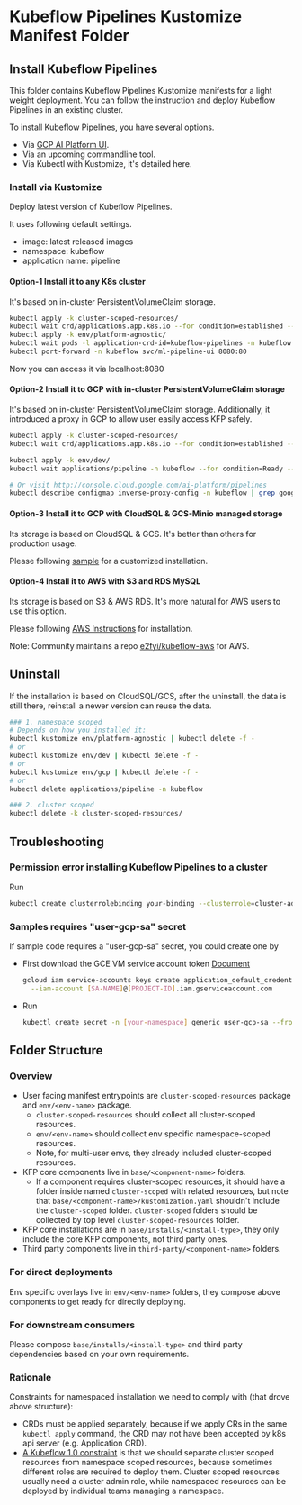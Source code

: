 # Kubeflow Pipelines Kustomize Manifest Folder

## Install Kubeflow Pipelines

This folder contains Kubeflow Pipelines Kustomize manifests for a light weight
deployment. You can follow the instruction and deploy Kubeflow Pipelines in an
existing cluster.

To install Kubeflow Pipelines, you have several options.

- Via [GCP AI Platform UI](http://console.cloud.google.com/ai-platform/pipelines).
- Via an upcoming commandline tool.
- Via Kubectl with Kustomize, it's detailed here.

### Install via Kustomize

Deploy latest version of Kubeflow Pipelines.

It uses following default settings.

- image: latest released images
- namespace: kubeflow
- application name: pipeline

#### Option-1 Install it to any K8s cluster

It's based on in-cluster PersistentVolumeClaim storage.

```bash
kubectl apply -k cluster-scoped-resources/
kubectl wait crd/applications.app.k8s.io --for condition=established --timeout=60s
kubectl apply -k env/platform-agnostic/
kubectl wait pods -l application-crd-id=kubeflow-pipelines -n kubeflow --for condition=Ready --timeout=1800s
kubectl port-forward -n kubeflow svc/ml-pipeline-ui 8080:80
```

Now you can access it via localhost:8080

#### Option-2 Install it to GCP with in-cluster PersistentVolumeClaim storage

It's based on in-cluster PersistentVolumeClaim storage.
Additionally, it introduced a proxy in GCP to allow user easily access KFP safely.

```bash
kubectl apply -k cluster-scoped-resources/
kubectl wait crd/applications.app.k8s.io --for condition=established --timeout=60s

kubectl apply -k env/dev/
kubectl wait applications/pipeline -n kubeflow --for condition=Ready --timeout=1800s

# Or visit http://console.cloud.google.com/ai-platform/pipelines
kubectl describe configmap inverse-proxy-config -n kubeflow | grep googleusercontent.com
```

#### Option-3 Install it to GCP with CloudSQL & GCS-Minio managed storage

Its storage is based on CloudSQL & GCS. It's better than others for production usage.

Please following [sample](sample/README.md) for a customized installation.

#### Option-4 Install it to AWS with S3 and RDS MySQL

Its storage is based on S3 & AWS RDS. It's more natural for AWS users to use this option.

Please following [AWS Instructions](env/aws/README.md) for installation.

Note: Community maintains a repo [e2fyi/kubeflow-aws](https://github.com/e2fyi/kubeflow-aws/tree/master/pipelines) for AWS.

## Uninstall

If the installation is based on CloudSQL/GCS, after the uninstall, the data is still there,
reinstall a newer version can reuse the data.

```bash
### 1. namespace scoped
# Depends on how you installed it:
kubectl kustomize env/platform-agnostic | kubectl delete -f -
# or
kubectl kustomize env/dev | kubectl delete -f -
# or
kubectl kustomize env/gcp | kubectl delete -f -
# or
kubectl delete applications/pipeline -n kubeflow

### 2. cluster scoped
kubectl delete -k cluster-scoped-resources/
```

## Troubleshooting

### Permission error installing Kubeflow Pipelines to a cluster

Run

```bash
kubectl create clusterrolebinding your-binding --clusterrole=cluster-admin --user=[your-user-name]
```

### Samples requires "user-gcp-sa" secret

If sample code requires a "user-gcp-sa" secret, you could create one by

- First download the GCE VM service account token
    [Document](https://cloud.google.com/iam/docs/creating-managing-service-account-keys#creating_service_account_keys)

  ```bash
  gcloud iam service-accounts keys create application_default_credentials.json \
    --iam-account [SA-NAME]@[PROJECT-ID].iam.gserviceaccount.com
  ```

- Run

  ```bash
  kubectl create secret -n [your-namespace] generic user-gcp-sa --from-file=user-gcp-sa.json=application_default_credentials.json`
  ```

## Folder Structure

### Overview

- User facing manifest entrypoints are `cluster-scoped-resources` package and `env/<env-name>` package.
  - `cluster-scoped-resources` should collect all cluster-scoped resources.
  - `env/<env-name>` should collect env specific namespace-scoped resources.
  - Note, for multi-user envs, they already included cluster-scoped resources.
- KFP core components live in `base/<component-name>` folders.
  - If a component requires cluster-scoped resources, it should have a folder inside named `cluster-scoped` with related resources, but note that `base/<component-name>/kustomization.yaml` shouldn't include the `cluster-scoped` folder. `cluster-scoped` folders should be collected by top level `cluster-scoped-resources` folder.
- KFP core installations are in `base/installs/<install-type>`, they only include the core KFP components, not third party ones.
- Third party components live in `third-party/<component-name>` folders.

### For direct deployments

Env specific overlays live in `env/<env-name>` folders, they compose above components to get ready for directly deploying.

### For downstream consumers

Please compose `base/installs/<install-type>` and third party dependencies based on your own requirements.

### Rationale

Constraints for namespaced installation we need to comply with (that drove above structure):

- CRDs must be applied separately, because if we apply CRs in the same `kubectl apply` command, the CRD may not have been accepted by k8s api server (e.g. Application CRD).
- [A Kubeflow 1.0 constraint](https://github.com/kubeflow/pipelines/issues/2884#issuecomment-577158715) is that we should separate cluster scoped resources from namespace scoped resources, because sometimes different roles are required to deploy them. Cluster scoped resources usually need a cluster admin role, while namespaced resources can be deployed by individual teams managing a namespace.
